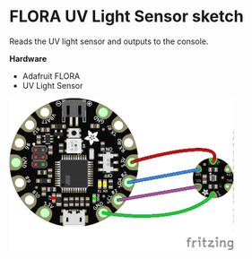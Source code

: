 # FLORA UV Light Sensor sketch

Reads the UV light sensor and outputs to the console.

**Hardware**
- Adafruit FLORA
- UV Light Sensor

<img src="./flora_uv_light_sensor_bb.png?raw=true" width="400" alt="circuit diagram">
